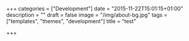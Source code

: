 +++
categories = ["Development"]
date = "2015-11-22T15:01:15+01:00"
description = ""
draft = false
image = "/img/about-bg.jpg"
tags = ["templates", "themes", "development"]
title = "test"

+++

